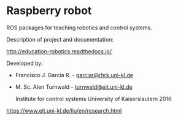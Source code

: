 # Raspberry robot
                 
ROS packages for teaching robotics and control systems.

Description of project and documentation:

http://education-robotics.readthedocs.io/

Developed by:

- Francisco J. Garcia R. - garciar@rhrk.uni-kl.de
- M. Sc. Alen Turnwald - turnwald@eit.uni-kl.de


    Institute for control systems
    University of Kaiserslautern 2016

https://www.eit.uni-kl.de/liu/en/research.html